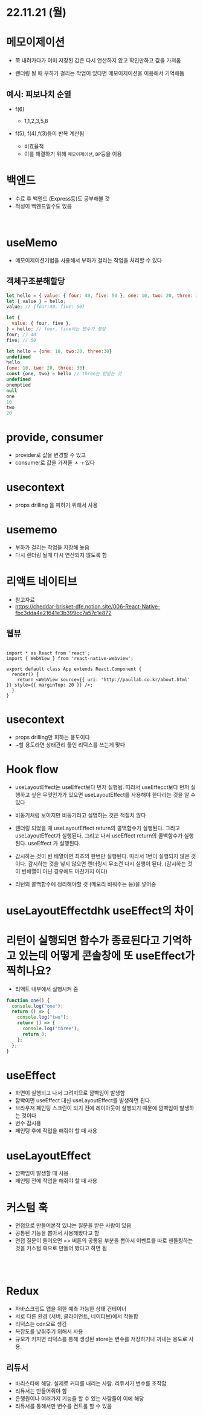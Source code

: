 # 22.11.21 (월)

# 메모이제이션

- 쭉 내려가다가 이미 저장된 값은 다시 연산하지 않고 확인만하고 값을 가져옴

- 랜더링 될 때 부하가 걸리는 작업이 있다면 메모이제이션을 이용해서 기억해둠

## 예시: 피보나치 순열

- f(6)

  - 1,1,2,3,5,8

- f(5), f(4),f(3)등이 반복 계산됨
  - 비효율적
  - 이를 해결하기 위해 `메모이제이션`, `DP`등을 이용

# 백엔드

- 수료 후 백엔드 (Express등)도 공부해볼 것
- 적성이 백엔드일수도 있음

<br>

# useMemo

- 메모이제이션기법을 사용해서 부하가 걸리는 작업을 처리할 수 있다

## 객체구조분해할당

```jsx
let hello = { value: { four: 40, five: 50 }, one: 10, two: 20, three: 30 };
let { value } = hello;
value; // {four:40, five: 50}
```

```jsx
let {
  value: { four, five },
} = hello; // four, five라는 변수가 생성
four; // 40
five; // 50
```

```js
let hello = {one: 10, two:20, three:30}
undefined
hello
{one: 10, two: 20, three: 30}
const {one, two} = hello // three는 안받는 것
undefined
onemptied
null
one
10
two
20
```

# provide, consumer

- provider로 값을 변경할 수 있고
- consumer로 값을 가져올 ㅅ ㅜ있다

# usecontext

- props drilling 을 피하기 위해서 사용

# usememo

- 부하가 걸리는 작업을 저장해 놓음
- 다시 렌더링 될때 다시 연산되지 않도록 함

# 리액트 네이티브

- 참고자료
- https://cheddar-brisket-dfe.notion.site/006-React-Native-fbc3dda4e21641e3b399cc7a57c1e872

## 웹뷰

```

import * as React from 'react';
import { WebView } from 'react-native-webview';

export default class App extends React.Component {
  render() {
    return <WebView source={{ uri: 'http://paullab.co.kr/about.html' }} style={{ marginTop: 20 }} />;
  }
}
```

# usecontext

- props drilling만 피하는 용도이다
- ~할 용도라면 상태관리 툴인 리덕스를 쓰는게 맞다

# Hook flow

- useLayoutEffect는 useEffect보다 먼저 실행됨. 따라서 useEffecct보다 먼저 실행하고 싶은 무엇인가가 있으면 useLayoutEffect를 사용해야 한다라는 것을 알 수 있다
- 비동기처럼 보이지만 비동기라고 설명하는 것은 적절치 않다

- 렌더링 되었을 때 useLayoutEffect return의 콜백함수가 실행된다. 그리고 useLayoutEffect가 실행된다. 그리고 나서 useEffect return의 콜백함수가 실행된다. useEffect 가 실행된다.
- 감시하는 것이 빈 배열이면 최초의 한번만 실행된다. 따라서 1번이 실행되지 않은 것이다. 감시하는 것을 넣지 않으면 렌더링시 무조건 다시 실행이 된다. (감시하는 것이 빈배열이 아닌 경우에도 마찬가지 이다)
- 리턴의 콜백함수에 정리해야할 것 (메모리 비워주는 등)을 넣어줌

# useLayoutEffectdhk useEffect의 차이

# 리턴이 실행되면 함수가 종료된다고 기억하고 있는데 어떻게 콘솔창에 또 useEffect가 찍히나요?

- 리액트 내부에서 실행시켜 줌

```js
function one() {
  console.log("one");
  return () => {
    console.log("two");
    return () => {
      console.log("three");
      return 0;
    };
  };
}
```

# useEffect

- 화면이 실행되고 나서 그려지므로 깜빡임이 발생함
- 깜빡이면 useEffect 대신 useLayoutEffect를 발생하면 된다.
- 브라우저 페인팅 스크린이 되기 전에 레이아웃이 실행되기 때문에 깜빡임이 발생하는 것이다
- 변수 감시용
- 페인팅 후에 작업을 해줘야 할 때 사용

# useLayoutEffect

- 깜빡임이 발생할 때 사용
- 페인팅 전에 작업을 해줘야 할 때 사용

# 커스텀 훅

- 면접으로 만들어본적 있냐는 질문을 받은 사람이 있음
- 공통된 기능을 뽑아서 사용해봤다고 함
- 면접 질문이 들어오면 => 버튼의 공통된 부분을 뽑아서 이벤트를 따로 핸들링하는 것을 커스텀 훅으로 만들어 봤다고 하면 됨

<br><br>

# Redux

- 자바스크립트 앱을 위한 예측 가능한 상태 컨테이너
- 서로 다른 환경 (서버, 클라이언트, 네이티브)에서 작동함
- 리덕스는 cdn으로 생김
- 복잡도를 낮춰주기 위해서 사용
- 규모가 커지면 리덕스를 통해 생성된 store는 변수를 저장하거나 꺼내는 용도로 사용.

## 리듀서

- 바리스타에 해당. 실제로 커피를 내리는 사람. 리듀서가 변수를 조작함
- 리듀서는 만들어줘야 함
- 은행원이나 여러가지 기능을 할 수 있는 사람들이 이에 해당
- 리듀서를 통해서만 변수를 컨트롤 할 수 있음
